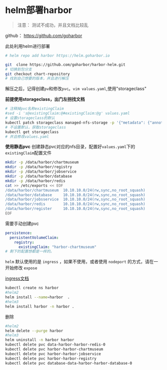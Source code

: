 # helm部署harbor
> 注意： 测试不成功，并且文档比较乱

github： https://github.com/goharbor

此处利用helm进行部署

```bash
# helm repo add harbor https://helm.goharbor.io

git  clone https://github.com/goharbor/harbor-helm.git
# 切换到包分支
git checkout chart-repository
# 找到自己想要的版本，并且进行解压
```

解压之后，记得创建`pv`和修改`pvc`。`vim values.yaml`,使用"storageclass"


**前提使用storageclass，出门左拐找文档**

```bash
# 注释掉pvc名称existingClaim
#sed -i 's@existingClaim:@#existingClaim:@g' values.yaml
# 设置storageclass的默认
kubectl patch storageclass managed-nfs-storage -p '{"metadata": {"annotations":{"storageclass.kubernetes.io/is-default-class":"true"}}}'
# 不设置默认，获取storageclass
kubectl get storageclass
# 并且修改values.yaml
```

**使用静态pvc**
创建静态pvc对应的nfs目录，配置好`values.yaml`下的`existingClaim`配置文件
```bash
mkdir -p /data/harbor/chartmuseum
mkdir -p /data/harbor/registry
mkdir -p /data/harbor/jobservice
mkdir -p /data/harbor/database
mkdir -p /data/harbor/redis
cat >> /etc/exports << EOF
/data/harbor/chartmuseum  10.10.10.0/24(rw,sync,no_root_squash)
/data/harbor/database     10.10.10.0/24(rw,sync,no_root_squash)
/data/harbor/jobsservice  10.10.10.0/24(rw,sync,no_root_squash)
/data/harbor/redis        10.10.10.0/24(rw,sync,no_root_squash)
/data/harbor/register     10.10.10.0/24(rw,sync,no_root_squash)
EOF
```
需要手动创建pvc
```yaml
persistence:
  persistentVolumeClaim:
    registry:
      existingClaim: "harbor-chartmuseum"
# 剩下的配置想都是一样的。
```

`helm` 默认使用的是 `ingress` ，如果不使用，或者使用 `nodeport` 的方式，请在一开始修改 `expose`

[ingress文档](/service-discovery/chapter02.md)

```bash
kubectl create ns harbor
#helm2
helm install --name=harbor  .
#helm3
helm install harbor -n harbor .
```

删除
```bash
#helm2
helm delete --purge harbor
#helm3
helm uninstall -n harbor harbor
kubectl delete pvc data-harbor-harbor-redis-0
kubectl delete pvc harbor-harbor-chartmuseum
kubectl delete pvc harbor-harbor-jobservice
kubectl delete pvc harbor-harbor-registry
kubectl delete pvc database-data-harbor-harbor-database-0
```
